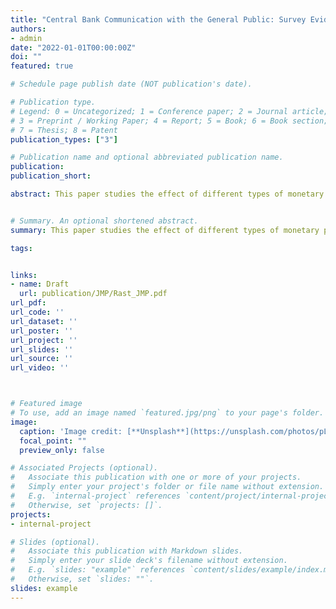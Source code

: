 ```yaml
---
title: "Central Bank Communication with the General Public: Survey Evidence from Germany"
authors: 
- admin
date: "2022-01-01T00:00:00Z"
doi: ""
featured: true

# Schedule page publish date (NOT publication's date).

# Publication type.
# Legend: 0 = Uncategorized; 1 = Conference paper; 2 = Journal article;
# 3 = Preprint / Working Paper; 4 = Report; 5 = Book; 6 = Book section;
# 7 = Thesis; 8 = Patent
publication_types: ["3"]

# Publication name and optional abbreviated publication name.
publication: 
publication_short: 

abstract: This paper studies the effect of different types of monetary policy announcements on household inflation expectations based on micro data from a survey of German households. As unique feature, interviews of the survey were conducted both shortly before and after monetary policy events. This timing provides a natural experiment to identify the immediate effects of policy announcements on household inflation expectations. In contrast to most existing studies, the availability of the survey over a period of 15 years also allows me to exploit the time-series dimension to estimate how policy announcements affect household inflation expectations over the medium-term. I find that policy rate announcements lead to quick and significant adjustments in household inflation expectations with the effect peaking after half a year. Announcements about forward guidance and quantitative easing, on the other hand, have only small and delayed effects. My results suggest that monetary policy announcements can influence household expectations but further improvements in communication seem to be necessary to reach the general public more effectively. In particular, in an environment where policy rates are constrained by the effective lower bound, it may be very hard for central banks to influence household expectations. 


# Summary. An optional shortened abstract.
summary: This paper studies the effect of different types of monetary policy announcements on household inflation expectations based on micro data from a survey of German households. As unique feature, interviews of the survey were conducted both shortly before and after monetary policy events. This timing provides a natural experiment to identify the immediate effects of policy announcements on household inflation expectations. In contrast to most existing studies, the availability of the survey over a period of 15 years also allows me to exploit the time-series dimension to estimate how policy announcements affect household inflation expectations over the medium-term. I find that policy rate announcements lead to quick and significant adjustments in household inflation expectations with the effect peaking after half a year. Announcements about forward guidance and quantitative easing, on the other hand, have only small and delayed effects. My results suggest that monetary policy announcements can influence household expectations but further improvements in communication seem to be necessary to reach the general public more effectively. In particular, in an environment where policy rates are constrained by the effective lower bound, it may be very hard for central banks to influence household expectations. 

tags: 


links: 
- name: Draft
  url: publication/JMP/Rast_JMP.pdf
url_pdf: 
url_code: ''
url_dataset: ''
url_poster: ''
url_project: ''
url_slides: ''
url_source: ''
url_video: ''



# Featured image
# To use, add an image named `featured.jpg/png` to your page's folder. 
image:
  caption: 'Image credit: [**Unsplash**](https://unsplash.com/photos/pLCdAaMFLTE)'
  focal_point: ""
  preview_only: false

# Associated Projects (optional).
#   Associate this publication with one or more of your projects.
#   Simply enter your project's folder or file name without extension.
#   E.g. `internal-project` references `content/project/internal-project/index.md`.
#   Otherwise, set `projects: []`.
projects:
- internal-project

# Slides (optional).
#   Associate this publication with Markdown slides.
#   Simply enter your slide deck's filename without extension.
#   E.g. `slides: "example"` references `content/slides/example/index.md`.
#   Otherwise, set `slides: ""`.
slides: example
---
```

